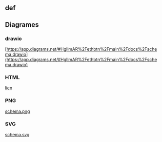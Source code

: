 
## def



## Diagrames

### drawio
[https://app.diagrams.net/#HgllmAR%2Fethbtn%2Fmain%2Fdocs%2Fschema.drawio](https://app.diagrams.net/#HgllmAR%2Fethbtn%2Fmain%2Fdocs%2Fschema.drawio)


### HTML 
[lien](schema.html)

### PNG
[schema.png](schema.png)


### SVG
[schema.svg](schema.svg)